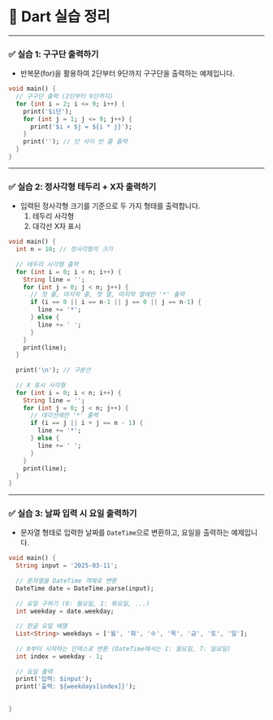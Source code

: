 # 📘 Dart 실습 정리

---

### ✅ 실습 1: 구구단 출력하기

- 반복문(for)을 활용하여 2단부터 9단까지 구구단을 출력하는 예제입니다.

```dart
void main() {
  // 구구단 출력 (2단부터 9단까지)
  for (int i = 2; i <= 9; i++) {
    print('$i단');
    for (int j = 1; j <= 9; j++) {
      print('$i × $j = ${i * j}');
    }
    print(''); // 단 사이 빈 줄 출력
  }
}
```

---

### ✅ 실습 2: 정사각형 테두리 + X자 출력하기

- 입력된 정사각형 크기를 기준으로 두 가지 형태를 출력합니다.
  1. 테두리 사각형
  2. 대각선 X자 표시

```dart
void main() {
  int n = 10; // 정사각형의 크기
  
  // 테두리 사각형 출력
  for (int i = 0; i < n; i++) {
    String line = '';
    for (int j = 0; j < n; j++) {
      // 첫 줄, 마지막 줄, 첫 열, 마지막 열에만 '*' 출력
      if (i == 0 || i == n-1 || j == 0 || j == n-1) {
        line += '*';
      } else {
        line += ' ';
      }
    }
    print(line);
  }
  
  print('\n'); // 구분선
  
  // X 표시 사각형
  for (int i = 0; i < n; i++) {
    String line = '';
    for (int j = 0; j < n; j++) {
      // 대각선에만 '*' 출력
      if (i == j || i + j == n - 1) {
        line += '*';
      } else {
        line += ' ';
      }
    }
    print(line);
  }
}
```

---

### ✅ 실습 3: 날짜 입력 시 요일 출력하기

- 문자열 형태로 입력한 날짜를 `DateTime`으로 변환하고, 요일을 출력하는 예제입니다.

```dart
void main() {
  String input = '2025-03-11';
  
  // 문자열을 DateTime 객체로 변환
  DateTime date = DateTime.parse(input);
  
  // 요일 구하기 (0: 월요일, 1: 화요일, ...)
  int weekday = date.weekday;
  
  // 한글 요일 배열
  List<String> weekdays = ['월', '화', '수', '목', '금', '토', '일'];
  
  // 0부터 시작하는 인덱스로 변환 (DateTime에서는 1: 월요일, 7: 일요일)
  int index = weekday - 1;
  
  // 요일 출력
  print('입력: $input');
  print('출력: ${weekdays[index]}');
  

}
```
